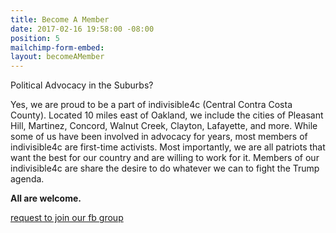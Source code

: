 ```yaml
---
title: Become A Member
date: 2017-02-16 19:58:00 -08:00
position: 5
mailchimp-form-embed: 
layout: becomeAMember
---
```



Political Advocacy in the Suburbs?

Yes, we are proud to be a part of indivisible4c (Central Contra Costa County). Located 10 miles east of Oakland, we include the cities of Pleasant Hill, Martinez, Concord, Walnut Creek, Clayton, Lafayette, and more. While some of us have been involved in advocacy for years, most members of indivisible4c are first-time activists. Most importantly, we are all patriots that want the best for our country and are willing to work for it. Members of our indivisible4c are share the desire to do whatever we can to fight the Trump agenda.

**All are welcome.**

[request to join our fb group](http://www.facebook.com/groups/413800492297720/)
